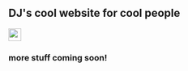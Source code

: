 ## DJ's cool website for cool people
[<img src="https://s18955.pcdn.co/wp-content/uploads/2018/02/github.png" width="25"/>](https://progame03.github.io/davincibot/)
### more stuff coming soon!


